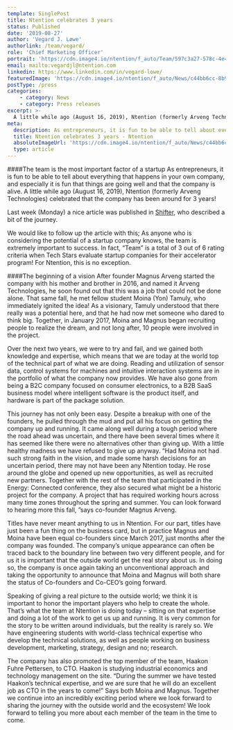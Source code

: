 ```yaml
---
template: SinglePost
title: Ntention celebrates 3 years
status: Published
date: '2019-08-27'
author: 'Vegard J. Løwe'
authorlink: /team/vegard/
role: 'Chief Marketing Officer'
portrait: 'https://cdn.image4.io/ntention/f_auto/Team/597c3a27-578c-4e4b-aa78-035422728ca9.Jpeg'
email: mailto:vegardjl@ntention.com
linkedin: https://www.linkedin.com/in/vegard-lowe/
featuredImage: 'https://cdn.image4.io/ntention/f_auto/News/c44bb6cc-8b91-4dd5-8de7-fd32c819b7a1.Jpeg'
postType: /press
categories:
    - category: News
    - category: Press releases
excerpt: >-
  A little while ago (August 16, 2019), Ntention (formerly Arveng Technologies) celebrated that the company has been around for 3 years!
meta:
  description: As entrepreneurs, it is fun to be able to tell about everything that happens in your own company, and especially it is fun that things are going well and that the company is alive. A little while ago (August 16, 2019), Ntention (formerly Arveng Technologies) celebrated that the company has been around for 3 years!
  title: Ntention celebrates 3 years - Ntention
  absoluteImageUrl: 'https://cdn.image4.io/ntention/f_auto/News/c44bb6cc-8b91-4dd5-8de7-fd32c819b7a1.Jpeg'
  type: article
---
```

####The team is the most important factor of a startup
As entrepreneurs, it is fun to be able to tell about everything that happens in your own company, and especially it is fun that things are going well and that the company is alive. A little while ago (August 16, 2019), Ntention (formerly Arveng Technologies) celebrated that the company has been around for 3 years!

Last week (Monday) a nice article was published in [Shifter](https://shifter.no/arveng-technologies-hardware-magnus-arveng/snudde-opp-ned-pa-planen-derfor-droppet-ntention-a-produsere-drone-hansken/127476?fbclid=IwAR3g-07StwDVtZek1zDfLhg6ooHeW4cZ58H2wFyYJPneIHUoeHllAiLNae4), who described a bit of the journey.

We would like to follow up the article with this; As anyone who is considering the potential of a startup company knows, the team is extremely important to success. In fact, “Team” is a total of 3 out of 6 rating criteria when Tech Stars evaluate startup companies for their accelerator program! For Ntention, this is no exception.

####The beginning of a vision
After founder Magnus Arveng started the company with his mother and brother in 2016, and named it Arveng Technologies, he soon found out that this was a job that could not be done alone. That same fall, he met fellow student Moina (Yon) Tamuly, who immediately ignited the idea! As a visionary, Tamuly understood that there really was a potential here, and that he had now met someone who dared to think big. Together, in January 2017, Moina and Magnus began recruiting people to realize the dream, and not long after, 10 people were involved in the project.

Over the next two years, we were to try and fail, and we gained both knowledge and expertise, which means that we are today at the world top of the technical part of what we are doing. Reading and utilization of sensor data, control systems for machines and intuitive interaction systems are in the portfolio of what the company now provides. We have also gone from being a B2C company focused on consumer electronics, to a B2B SaaS business model where intelligent software is the product itself, and hardware is part of the package solution.

This journey has not only been easy. Despite a breakup with one of the founders, he pulled through the mud and put all his focus on getting the company up and running. It came along well during a tough period where the road ahead was uncertain, and there have been several times where it has seemed like there were no alternatives other than giving up. With a little healthy madness we have refused to give up anyway. “Had Moina not had such strong faith in the vision, and made some harsh decisions for an uncertain period, there may not have been any Ntention today. He rose around the globe and opened up new opportunities, as well as recruited new partners. Together with the rest of the team that participated in the Energy: Connected conference, they also secured what might be a historic project for the company. A project that has required working hours across many time zones throughout the spring and summer. You can look forward to hearing more this fall, ”says co-founder Magnus Arveng.

Titles have never meant anything to us in Ntention. For our part, titles have just been a fun thing on the business card, but in practice Magnus and Moina have been equal co-founders since March 2017, just months after the company was founded. The company’s unique appearance can often be traced back to the boundary line between two very different people, and for us it is important that the outside world get the real story about us. In doing so, the company is once again taking an unconventional approach and taking the opportunity to announce that Moina and Magnus will both share the status of Co-founders and Co-CEO’s going forward.

Speaking of giving a real picture to the outside world; we think it is important to honor the important players who help to create the whole. That’s what the team at Ntention is doing today – sitting on that expertise and doing a lot of the work to get us up and running. It is very common for the story to be written around individuals, but the reality is rarely so. We have engineering students with world-class technical expertise who develop the technical solutions, as well as people working on business development, marketing, strategy, design and no; research.

The company has also promoted the top member of the team, Haakon Fuhre Pettersen, to CTO. Haakon is studying industrial economics and technology management on the site. “During the summer we have tested Haakon’s technical expertise, and we are sure that he will do an excellent job as CTO in the years to come!” Says both Moina and Magnus. Together we continue into an incredibly exciting period where we look forward to sharing the journey with the outside world and the ecosystem! We look forward to telling you more about each member of the team in the time to come.
